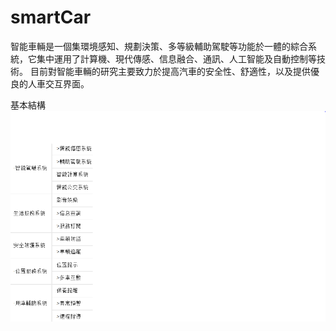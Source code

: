 # smartCar

智能車輛是一個集環境感知、規劃決策、多等級輔助駕駛等功能於一體的綜合系統，它集中運用了計算機、現代傳感、信息融合、通訊、人工智能及自動控制等技術。
目前對智能車輛的研究主要致力於提高汽車的安全性、舒適性，以及提供優良的人車交互界面。

基本結構
![image](https://github.com/ssx47/smartCar/blob/master/image/1.PNG?raw=true)